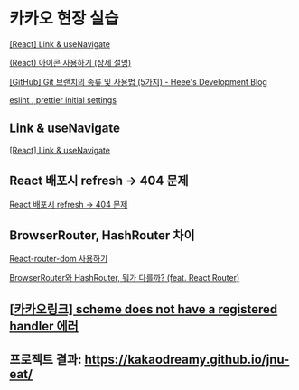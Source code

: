 # 카카오 현장 실습

[[React] Link & useNavigate](https://velog.io/@seokkitdo/React-Link-useNavigate)

[(React) 아이콘 사용하기 (상세 설명)](https://eunhee-programming.tistory.com/206)

[[GitHub] Git 브랜치의 종류 및 사용법 (5가지) - Heee's Development Blog](https://gmlwjd9405.github.io/2018/05/11/types-of-git-branch.html)

[eslint , prettier initial settings](https://velog.io/@sangbin2/eslint-prettier-initial-settings)

## Link & useNavigate

[[React] Link & useNavigate](https://velog.io/@seokkitdo/React-Link-useNavigate)

## React 배포시 refresh → 404 문제

[React 배포시 refresh -> 404 문제](https://nyagm.tistory.com/130?category=1012715)

## BrowserRouter, HashRouter 차이

[React-router-dom 사용하기](https://velog.io/@jiho3894/React-router-dom-%EC%82%AC%EC%9A%A9%ED%95%98%EA%B8%B0-1)

[BrowserRouter와 HashRouter, 뭐가 다를까? (feat. React Router)](https://danminblog.tistory.com/69)

## **[[카카오링크] scheme does not have a registered handler 에러](https://devtalk.kakao.com/t/scheme-does-not-have-a-registered-handler/112757)**

## 프로젝트 결과: https://kakaodreamy.github.io/jnu-eat/
